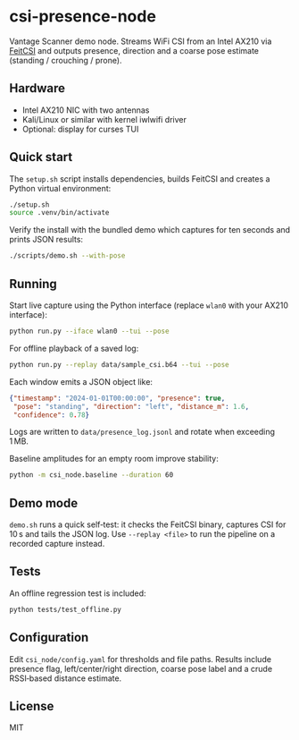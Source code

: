 # csi-presence-node

Vantage Scanner demo node. Streams WiFi CSI from an Intel AX210 via
[FeitCSI](https://github.com/KuskoSoft/FeitCSI) and outputs presence, direction
and a coarse pose estimate (standing / crouching / prone).

## Hardware

* Intel AX210 NIC with two antennas
* Kali/Linux or similar with kernel iwlwifi driver
* Optional: display for curses TUI

## Quick start

The `setup.sh` script installs dependencies, builds FeitCSI and creates a Python
virtual environment:

```bash
./setup.sh
source .venv/bin/activate
```

Verify the install with the bundled demo which captures for ten seconds and
prints JSON results:

```bash
./scripts/demo.sh --with-pose
```

## Running

Start live capture using the Python interface (replace `wlan0` with your AX210
interface):

```bash
python run.py --iface wlan0 --tui --pose
```

For offline playback of a saved log:

```bash
python run.py --replay data/sample_csi.b64 --tui --pose
```

Each window emits a JSON object like:

```json
{"timestamp": "2024-01-01T00:00:00", "presence": true,
 "pose": "standing", "direction": "left", "distance_m": 1.6,
 "confidence": 0.78}
```

Logs are written to `data/presence_log.jsonl` and rotate when exceeding 1 MB.

Baseline amplitudes for an empty room improve stability:

```bash
python -m csi_node.baseline --duration 60
```

## Demo mode

`demo.sh` runs a quick self‑test: it checks the FeitCSI binary, captures CSI for
10 s and tails the JSON log. Use `--replay <file>` to run the pipeline on a
recorded capture instead.

## Tests

An offline regression test is included:

```bash
python tests/test_offline.py
```

## Configuration

Edit `csi_node/config.yaml` for thresholds and file paths. Results include
presence flag, left/center/right direction, coarse pose label and a crude
RSSI‑based distance estimate.

## License

MIT
